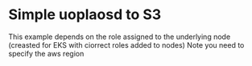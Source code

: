 # Simple uoplaosd to S3

This example depends on the role assigned to the underlying node (creasted for EKS with ciorrect roles added to nodes)
Note you need to specify the aws region

